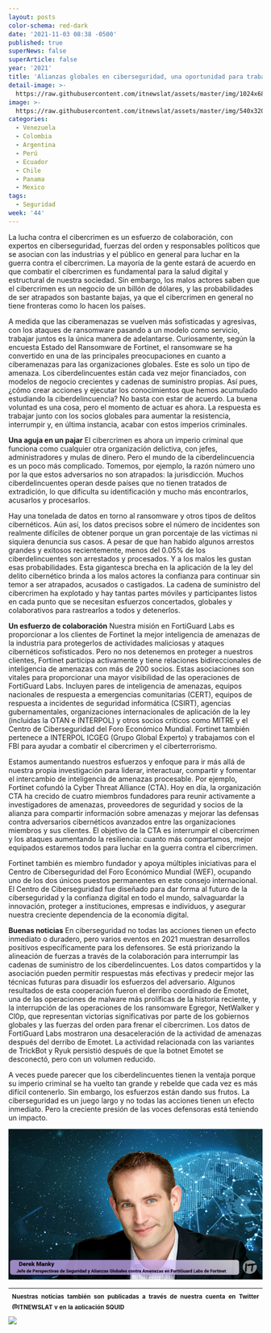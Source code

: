```yaml
---
layout: posts
color-schema: red-dark
date: '2021-11-03 08:38 -0500'
published: true
superNews: false
superArticle: false
year: '2021'
title: 'Alianzas globales en ciberseguridad, una oportunidad para trabajar juntos'
detail-image: >-
  https://raw.githubusercontent.com/itnewslat/assets/master/img/1024x680/Derek-Manky-g.jpg
image: >-
  https://raw.githubusercontent.com/itnewslat/assets/master/img/540x320/Derek-Manky-p.jpg
categories:
  - Venezuela
  - Colombia
  - Argentina
  - Perú
  - Ecuador
  - Chile
  - Panama
  - Mexico
tags:
  - Seguridad
week: '44'
---
```

La lucha contra el cibercrimen es un esfuerzo de colaboración, con expertos en ciberseguridad, fuerzas del orden y responsables políticos que se asocian con las industrias y el público en general para luchar en la guerra contra el cibercrimen. La mayoría de la gente estará de acuerdo en que combatir el cibercrimen es fundamental para la salud digital y estructural de nuestra sociedad. Sin embargo, los malos actores saben que el cibercrimen es un negocio de un billón de dólares, y las probabilidades de ser atrapados son bastante bajas, ya que el cibercrimen en general no tiene fronteras como lo hacen los países. 

A medida que las ciberamenazas se vuelven más sofisticadas y agresivas, con los ataques de ransomware pasando a un modelo como servicio, trabajar juntos es la única manera de adelantarse. Curiosamente, según la encuesta Estado del Ransomware de Fortinet, el ransomware se ha convertido en una de las principales preocupaciones en cuanto a ciberamenazas para las organizaciones globales. Este es solo un tipo de amenaza. Los ciberdelincuentes están cada vez mejor financiados, con modelos de negocio crecientes y cadenas de suministro propias. Así pues, ¿cómo crear acciones y ejecutar los conocimientos que hemos acumulado estudiando la ciberdelincuencia? No basta con estar de acuerdo. La buena voluntad es una cosa, pero el momento de actuar es ahora. La respuesta es trabajar junto con los socios globales para aumentar la resistencia, interrumpir y, en última instancia, acabar con estos imperios criminales. 

**Una aguja en un pajar**
El cibercrimen es ahora un imperio criminal que funciona como cualquier otra organización delictiva, con jefes, administradores y mulas de dinero. Pero el mundo de la ciberdelincuencia es un poco más complicado. Tomemos, por ejemplo, la razón número uno por la que estos adversarios no son atrapados: la jurisdicción. Muchos ciberdelincuentes operan desde países que no tienen tratados de extradición, lo que dificulta su identificación y mucho más encontrarlos, acusarlos y procesarlos. 

Hay una tonelada de datos en torno al ransomware y otros tipos de delitos cibernéticos. Aún así, los datos precisos sobre el número de incidentes son realmente difíciles de obtener porque un gran porcentaje de las víctimas ni siquiera denuncia sus casos. A pesar de que han habido algunos arrestos grandes y exitosos recientemente, menos del 0.05% de los ciberdelincuentes son arrestados y procesados. Y a los malos les gustan esas probabilidades. Esta gigantesca brecha en la aplicación de la ley del delito cibernético brinda a los malos actores la confianza para continuar sin temor a ser atrapados, acusados o castigados. La cadena de suministro del cibercrimen ha explotado y hay tantas partes móviles y participantes listos en cada punto que se necesitan esfuerzos concertados, globales y colaborativos para rastrearlos a todos y detenerlos. 

**Un esfuerzo de colaboración**
Nuestra misión en FortiGuard Labs es proporcionar a los clientes de Fortinet la mejor inteligencia de amenazas de la industria para protegerlos de actividades maliciosas y ataques cibernéticos sofisticados. Pero no nos detenemos en proteger a nuestros clientes, Fortinet participa activamente y tiene relaciones bidireccionales de inteligencia de amenazas con más de 200 socios. Estas asociaciones son vitales para proporcionar una mayor visibilidad de las operaciones de FortiGuard Labs. Incluyen pares de inteligencia de amenazas, equipos nacionales de respuesta a emergencias comunitarias (CERT), equipos de respuesta a incidentes de seguridad informática (CSIRT), agencias gubernamentales, organizaciones internacionales de aplicación de la ley (incluidas la OTAN e INTERPOL) y otros socios críticos como MITRE y el Centro de Ciberseguridad del Foro Económico Mundial. Fortinet también pertenece a INTERPOL ICGEG (Grupo Global Experto) y trabajamos con el FBI para ayudar a combatir el cibercrimen y el ciberterrorismo. 

Estamos aumentando nuestros esfuerzos y enfoque para ir más allá de nuestra propia investigación para liderar, interactuar, compartir y fomentar el intercambio de inteligencia de amenazas procesable. Por ejemplo, Fortinet cofundó la Cyber Threat Alliance (CTA). Hoy en día, la organización CTA ha crecido de cuatro miembros fundadores para reunir activamente a investigadores de amenazas, proveedores de seguridad y socios de la alianza para compartir información sobre amenazas y mejorar las defensas contra adversarios cibernéticos avanzados entre las organizaciones miembros y sus clientes. El objetivo de la CTA es interrumpir el cibercrimen y los ataques aumentando la resiliencia: cuanto más compartamos, mejor equipados estaremos todos para luchar en la guerra contra el cibercrimen. 

Fortinet también es miembro fundador y apoya múltiples iniciativas para el Centro de Ciberseguridad del Foro Económico Mundial (WEF), ocupando uno de los dos únicos puestos permanentes en este consejo internacional. El Centro de Ciberseguridad fue diseñado para dar forma al futuro de la ciberseguridad y la confianza digital en todo el mundo, salvaguardar la innovación, proteger a instituciones, empresas e individuos, y asegurar nuestra creciente dependencia de la economía digital. 

**Buenas noticias**
En ciberseguridad no todas las acciones tienen un efecto inmediato o duradero, pero varios eventos en 2021 muestran desarrollos positivos específicamente para los defensores. Se está priorizando la alineación de fuerzas a través de la colaboración para interrumpir las cadenas de suministro de los ciberdelincuentes. Los datos compartidos y la asociación pueden permitir respuestas más efectivas y predecir mejor las técnicas futuras para disuadir los esfuerzos del adversario. Algunos resultados de esta cooperación fueron el derribo coordinado de Emotet, una de las operaciones de malware más prolíficas de la historia reciente, y la interrupción de las operaciones de los ransomware Egregor, NetWalker y Cl0p, que representan victorias significativas por parte de los gobiernos globales y las fuerzas del orden para frenar el cibercrimen. Los datos de FortiGuard Labs mostraron una desaceleración de la actividad de amenazas después del derribo de Emotet. La actividad relacionada con las variantes de TrickBot y Ryuk persistió después de que la botnet Emotet se desconectó, pero con un volumen reducido.

A veces puede parecer que los ciberdelincuentes tienen la ventaja porque su imperio criminal se ha vuelto tan grande y rebelde que cada vez es más difícil contenerlo. Sin embargo, los esfuerzos están dando sus frutos. La ciberseguridad es un juego largo y no todas las acciones tienen un efecto inmediato. Pero la creciente presión de las voces defensoras está teniendo un impacto.

![](https://raw.githubusercontent.com/itnewslat/assets/master/img/540x320/Derek-Manky-p.jpg)

<table style="height: 42px;" width="569">
<tbody>
<tr>
<td style="text-align: justify;"><sub><strong>Nuestras noticias también son publicadas a través de nuestra cuenta en Twitter <a href="https://twitter.com/itnewslat?lang=es">@ITNEWSLAT</a> y en la aplicación <a href="https://squidapp.co/en/">SQUID</a></strong></sub></td>
</tr>
</tbody>
</table>

<img src="https://tracker.metricool.com/c3po.jpg?hash=56f88a41e39ab42c063cc51676587a04"/>